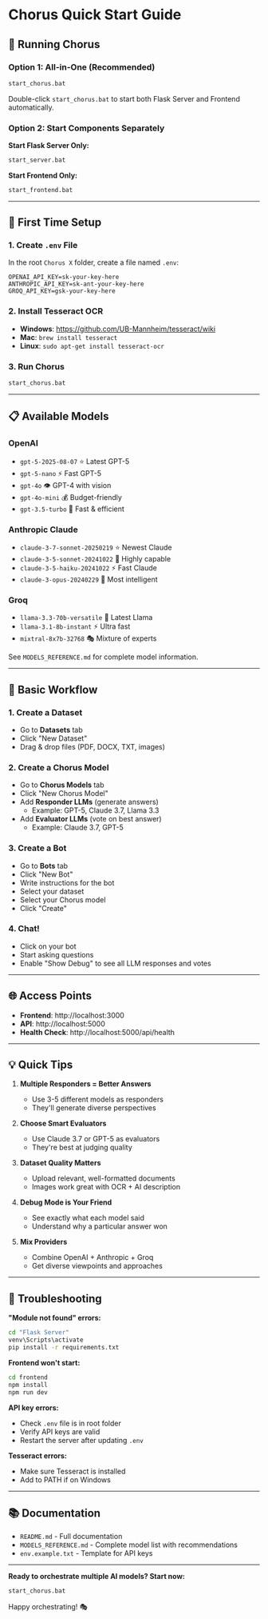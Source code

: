 # Chorus Quick Start Guide

## 🚀 Running Chorus

### Option 1: All-in-One (Recommended)
```bash
start_chorus.bat
```
Double-click `start_chorus.bat` to start both Flask Server and Frontend automatically.

### Option 2: Start Components Separately

**Start Flask Server Only:**
```bash
start_server.bat
```

**Start Frontend Only:**
```bash
start_frontend.bat
```

---

## 🔑 First Time Setup

### 1. Create `.env` File
In the root `Chorus X` folder, create a file named `.env`:

```env
OPENAI_API_KEY=sk-your-key-here
ANTHROPIC_API_KEY=sk-ant-your-key-here
GROQ_API_KEY=gsk-your-key-here
```

### 2. Install Tesseract OCR
- **Windows**: https://github.com/UB-Mannheim/tesseract/wiki
- **Mac**: `brew install tesseract`
- **Linux**: `sudo apt-get install tesseract-ocr`

### 3. Run Chorus
```bash
start_chorus.bat
```

---

## 📋 Available Models

### OpenAI
- `gpt-5-2025-08-07` ⭐ Latest GPT-5
- `gpt-5-nano` ⚡ Fast GPT-5
- `gpt-4o` 👁️ GPT-4 with vision
- `gpt-4o-mini` 💰 Budget-friendly
- `gpt-3.5-turbo` 🏃 Fast & efficient

### Anthropic Claude
- `claude-3-7-sonnet-20250219` ⭐ Newest Claude
- `claude-3-5-sonnet-20241022` 🎯 Highly capable
- `claude-3-5-haiku-20241022` ⚡ Fast Claude
- `claude-3-opus-20240229` 🧠 Most intelligent

### Groq
- `llama-3.3-70b-versatile` 🦙 Latest Llama
- `llama-3.1-8b-instant` ⚡ Ultra fast
- `mixtral-8x7b-32768` 🎭 Mixture of experts

See `MODELS_REFERENCE.md` for complete model information.

---

## 🎯 Basic Workflow

### 1. Create a Dataset
- Go to **Datasets** tab
- Click "New Dataset"
- Drag & drop files (PDF, DOCX, TXT, images)

### 2. Create a Chorus Model
- Go to **Chorus Models** tab
- Click "New Chorus Model"
- Add **Responder LLMs** (generate answers)
  - Example: GPT-5, Claude 3.7, Llama 3.3
- Add **Evaluator LLMs** (vote on best answer)
  - Example: Claude 3.7, GPT-5

### 3. Create a Bot
- Go to **Bots** tab
- Click "New Bot"
- Write instructions for the bot
- Select your dataset
- Select your Chorus model
- Click "Create"

### 4. Chat!
- Click on your bot
- Start asking questions
- Enable "Show Debug" to see all LLM responses and votes

---

## 🌐 Access Points

- **Frontend**: http://localhost:3000
- **API**: http://localhost:5000
- **Health Check**: http://localhost:5000/api/health

---

## 💡 Quick Tips

1. **Multiple Responders = Better Answers**
   - Use 3-5 different models as responders
   - They'll generate diverse perspectives

2. **Choose Smart Evaluators**
   - Use Claude 3.7 or GPT-5 as evaluators
   - They're best at judging quality

3. **Dataset Quality Matters**
   - Upload relevant, well-formatted documents
   - Images work great with OCR + AI description

4. **Debug Mode is Your Friend**
   - See exactly what each model said
   - Understand why a particular answer won

5. **Mix Providers**
   - Combine OpenAI + Anthropic + Groq
   - Get diverse viewpoints and approaches

---

## 🔧 Troubleshooting

**"Module not found" errors:**
```bash
cd "Flask Server"
venv\Scripts\activate
pip install -r requirements.txt
```

**Frontend won't start:**
```bash
cd frontend
npm install
npm run dev
```

**API key errors:**
- Check `.env` file is in root folder
- Verify API keys are valid
- Restart the server after updating `.env`

**Tesseract errors:**
- Make sure Tesseract is installed
- Add to PATH if on Windows

---

## 📚 Documentation

- `README.md` - Full documentation
- `MODELS_REFERENCE.md` - Complete model list with recommendations
- `env.example.txt` - Template for API keys

---

**Ready to orchestrate multiple AI models? Start now:**
```bash
start_chorus.bat
```

Happy orchestrating! 🎭

